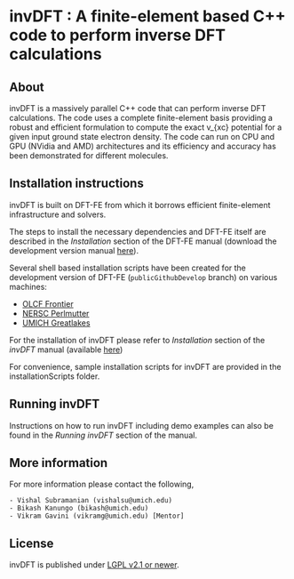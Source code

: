 invDFT : A finite-element based C++ code to perform inverse DFT calculations
=======================================================

About
-----
invDFT is a massively parallel C++ code that can perform inverse DFT calculations. The code uses a complete finite-element basis providing a robust and efficient formulation to compute the exact v_{xc} potential for a given input ground state electron density.
The code can run on CPU and GPU (NVidia and AMD) architectures and its efficiency and accuracy has been demonstrated for different molecules.

Installation instructions
-------------------------

invDFT is built on DFT-FE from which it borrows efficient finite-element infrastructure and solvers. 

The steps to install the necessary dependencies and DFT-FE itself are described in the *Installation* section of the DFT-FE manual (download the development version manual [here](https://github.com/dftfeDevelopers/dftfe/blob/manual/manual-develop.pdf)). 

Several shell based installation scripts have been created for the development version of DFT-FE (`publicGithubDevelop` branch) on various machines:
  - [OLCF Frontier](https://github.com/dftfeDevelopers/install_DFTFE/tree/frontierDevelop)
  - [NERSC Perlmutter](https://github.com/dftfeDevelopers/install_DFTFE/tree/perlmutterDevelop)
  - [UMICH Greatlakes](https://github.com/dftfeDevelopers/install_DFTFE/tree/greatlakesDevelop) 

For the installation of invDFT please refer to *Installation* section of the *invDFT* manual (available [here](https://github.com/dftfeDevelopers/invDFT/manual/invDFTFEmanual_develop.pdf))

For convenience, sample installation scripts for invDFT are provided in the installationScripts folder.


Running invDFT
--------------

Instructions on how to run invDFT including demo examples can also be found in the *Running invDFT* section of the manual.

More information
----------------

For more information please contact the following, 

	- Vishal Subramanian (vishalsu@umich.edu)
	- Bikash Kanungo (bikash@umich.edu)
	- Vikram Gavini (vikramg@umich.edu) [Mentor]

License
-------

invDFT is published under [LGPL v2.1 or newer](https://github.com/dftfeDevelopers/invDFT/blob/main/LICENSE).

